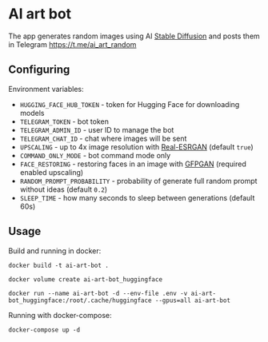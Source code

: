 # AI art bot

The app generates random images using AI [Stable Diffusion](https://github.com/CompVis/stable-diffusion) and posts them in Telegram https://t.me/ai_art_random

## Configuring

Environment variables:

* `HUGGING_FACE_HUB_TOKEN` - token for Hugging Face for downloading models
* `TELEGRAM_TOKEN` - bot token
* `TELEGRAM_ADMIN_ID` - user ID to manage the bot
* `TELEGRAM_CHAT_ID` - chat where images will be sent
* `UPSCALING` - up to 4x image resolution with [Real-ESRGAN](https://github.com/xinntao/Real-ESRGAN) (default `true`)
* `COMMAND_ONLY_MODE` - bot command mode only
* `FACE_RESTORING` - restoring faces in an image with [GFPGAN](https://github.com/TencentARC/GFPGAN) (required enabled upscaling)
* `RANDOM_PROMPT_PROBABILITY` - probability of generate full random prompt without ideas (default `0.2`)
* `SLEEP_TIME` - how many seconds to sleep between generations (default 60s)

## Usage

Build and running in docker:

```
docker build -t ai-art-bot .
```
```
docker volume create ai-art-bot_huggingface
```
```
docker run --name ai-art-bot -d --env-file .env -v ai-art-bot_huggingface:/root/.cache/huggingface --gpus=all ai-art-bot
```

Running with docker-compose:

```
docker-compose up -d
```
